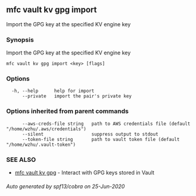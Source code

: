 ## mfc vault kv gpg import

Import the GPG key at the specified KV engine key

### Synopsis

Import the GPG key at the specified KV engine key

```
mfc vault kv gpg import <key> [flags]
```

### Options

```
  -h, --help      help for import
      --private   import the pair's private key
```

### Options inherited from parent commands

```
      --aws-creds-file string   path to AWS credentials file (default "/home/wzhu/.aws/credentials")
      --silent                  suppress output to stdout
      --token-file string       path to vault token file (default "/home/wzhu/.vault-token")
```

### SEE ALSO

* [mfc vault kv gpg](mfc_vault_kv_gpg.md)	 - Interact with GPG keys stored in Vault

###### Auto generated by spf13/cobra on 25-Jun-2020
